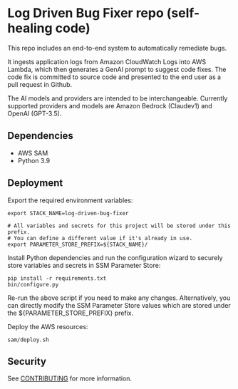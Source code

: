 # Log Driven Bug Fixer repo (self-healing code)
This repo includes an end-to-end system to automatically remediate bugs.

It ingests application logs from Amazon CloudWatch Logs into AWS Lambda, which then generates a GenAI prompt to suggest code fixes. The code fix is committed to source code and presented to the end user as a pull request in Github.

The AI models and providers are intended to be interchangeable. Currently supported providers and models are Amazon Bedrock (Claudev1) and OpenAI (GPT-3.5).

## Dependencies
- AWS SAM
- Python 3.9

## Deployment
Export the required environment variables:
```
export STACK_NAME=log-driven-bug-fixer

# All variables and secrets for this project will be stored under this prefix.
# You can define a different value if it's already in use.
export PARAMETER_STORE_PREFIX=${STACK_NAME}/
```

Install Python dependencies and run the configuration wizard to securely store variables and secrets in SSM Parameter Store:
```
pip install -r requirements.txt
bin/configure.py
```
Re-run the above script if you need to make any changes. Alternatively, you can directly modify the SSM Parameter Store values which are stored under the ${PARAMETER_STORE_PREFIX} prefix.

Deploy the AWS resources:
```
sam/deploy.sh
```

## Security

See [CONTRIBUTING](CONTRIBUTING.md#security-issue-notifications) for more information.
